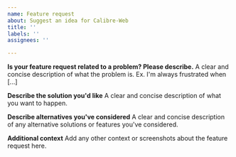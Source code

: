 ```yaml
---
name: Feature request
about: Suggest an idea for Calibre-Web
title: ''
labels: ''
assignees: ''

---
```


<!-- Please have a look at our [Contributing Guidelines](https://github.com/janeczku/calibre-web/CONTRIBUTING.md) -->

**Is your feature request related to a problem? Please describe.**
A clear and concise description of what the problem is. Ex. I'm always frustrated when [...]

**Describe the solution you'd like**
A clear and concise description of what you want to happen.

**Describe alternatives you've considered**
A clear and concise description of any alternative solutions or features you've considered.

**Additional context**
Add any other context or screenshots about the feature request here.
